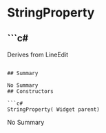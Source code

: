 # StringProperty

## ```c#
Derives from LineEdit
```

## Summary

No Summary
## Constructors

```c#
StringProperty( Widget parent) 
```
No Summary
